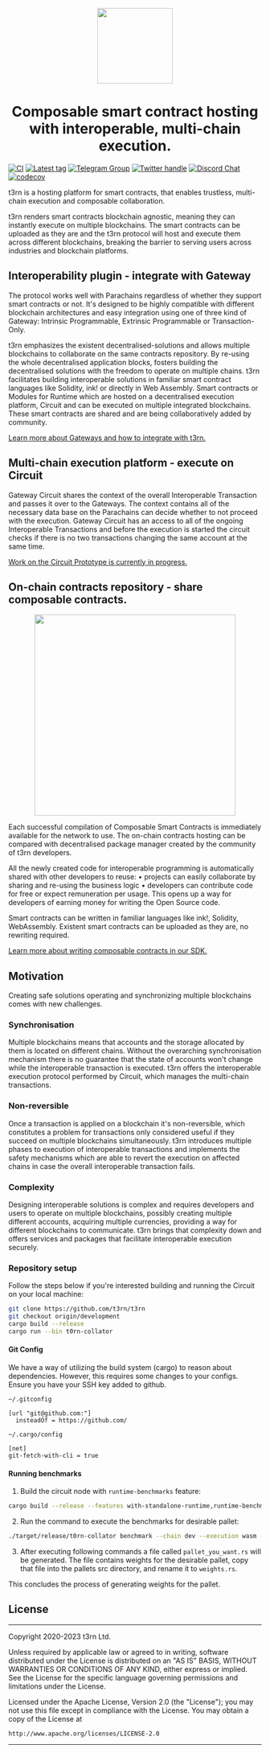 <p align="center">
    <img height="150" src="./specification/assets/t3rn_Logo_Black.png?raw=true"/>
</p>
<h1 align="center">
Composable smart contract hosting with interoperable, multi-chain execution.
</h1>

[![CI](https://github.com/t3rn/t3rn/workflows/Circuit%20Build%20%26%20Test%20CI/badge.svg)](https://github.com/t3rn/t3rn/actions) [![Latest tag](https://badgen.net/github/tag/t3rn/t3rn)](https://github.com/t3rn/t3rn/tags/) [![Telegram Group](https://img.shields.io/endpoint?color=neon&style=flat-square&url=https%3A%2F%2Ftg.sumanjay.workers.dev%2FT3RN_official)](https://telegram.dog/T3RN_official) [![Twitter handle](https://img.shields.io/badge/Twitter-1DA1F2?style=for-the-badge&logo=twitter&logoColor=white)](https://twitter.com/t3rn_io) [![Discord Chat](https://img.shields.io/badge/Discord-5865F2?style=for-the-badge&logo=discord&logoColor=white)](https://discord.gg/kfVX6k3cNp) [![codecov](https://codecov.io/gh/t3rn/t3rn/branch/development/graph/badge.svg?token=PKR69NFU6U)](https://codecov.io/gh/t3rn/t3rn)


t3rn is a hosting platform for smart contracts, that enables trustless, multi-chain execution and composable collaboration.

t3rn renders smart contracts blockchain agnostic, meaning they can instantly execute on multiple blockchains. The smart contracts can be uploaded as they are and the t3rn protocol will host and execute them across different blockchains, breaking the barrier to serving users across industries and blockchain platforms.


## Interoperability plugin - integrate with Gateway
The protocol works well with Parachains regardless of whether they support smart contracts or not. It's designed to be highly compatible with different blockchain architectures and easy integration using one of three kind of Gateway: Intrinsic Programmable, Extrinsic Programmable or Transaction-Only.

t3rn emphasizes the existent decentralised-solutions and allows multiple blockchains to collaborate on the same contracts repository. By re-using the whole decentralised application blocks, fosters building the decentralised solutions with the freedom to operate on multiple chains.
t3rn facilitates building interoperable solutions in familiar smart contract languages like Solidity, ink! or directly in Web Assembly. Smart contracts or Modules for Runtime which are hosted on a decentralised execution platform, Circuit and can be executed on multiple integrated blockchains. These smart contracts are shared and are being collaboratively added by community. 

[Learn more about Gateways and how to integrate with t3rn.](./gateway)

## Multi-chain execution platform - execute on Circuit
Gateway Circuit shares the context of the overall Interoperable Transaction and passes it over to the Gateways. The context contains all of the necessary data base on the Parachains can decide whether to not proceed with the execution. 
Gateway Circuit has an access to all of the ongoing Interoperable Transactions and before the execution is started the circuit checks if there is no two transactions changing the same account at the same time. 

[Work on the Circuit Prototype is currently in progress.](./pallets/circuit)

## On-chain contracts repository - share composable contracts.
<p align="center">
  <img width="400" src="./specification/assets/circuit_gateways_contracts.png?raw=true"/>
</p>

Each successful compilation of Composable Smart Contracts is immediately available for the network to use. The on-chain contracts hosting can be compared with decentralised package manager created by the community of t3rn developers.

All the newly created code for interoperable programming is automatically shared with other developers to reuse:
•  projects can easily collaborate by sharing and re-using the business logic 
•  developers can contribute code for free or expect remuneration per usage. This opens up a way for developers of earning money for writing the Open Source code.

Smart contracts can be written in familiar languages like ink!, Solidity, WebAssembly. Existent smart contracts can be uploaded as they are, no rewriting required. 

[Learn more about writing composable contracts in our SDK.](./client/packages/sdk)

## Motivation

Creating safe solutions operating and synchronizing multiple blockchains comes with new challenges.
 
### Synchronisation
Multiple blockchains means that accounts and the storage allocated by them is located on different chains. Without the overarching synchronisation mechanism there is no guarantee that the state of accounts won't change while the interoperable transaction is executed. t3rn offers the interoperable execution protocol performed by Circuit, which manages the multi-chain transactions.

### Non-reversible
Once a transaction is applied on a blockchain it's non-reversible, which constitutes a problem for transactions only considered useful if they succeed on multiple blockchains simultaneously. t3rn introduces multiple phases to execution of interoperable transactions and implements the safety mechanisms which are able to revert the execution on affected chains in case the overall interoperable transaction fails. 

### Complexity
Designing interoperable solutions is complex and requires developers and users to operate on multiple blockchains, possibly creating multiple different accounts, acquiring multiple currencies, providing a way for different blockchains to communicate. t3rn brings that complexity down and offers services and packages that facilitate interoperable execution securely.


### Repository setup
Follow the steps below if you're interested building and running the Circuit on your local machine:

```bash
git clone https://github.com/t3rn/t3rn
git checkout origin/development
cargo build --release
cargo run --bin t0rn-collator
```

#### Git Config

We have a way of utilizing the build system (cargo) to reason about dependencies. However, this requires some changes to your configs. Ensure you have your SSH key added to github.

`~/.gitconfig`
```
[url "git@github.com:"]
  insteadOf = https://github.com/
```

`~/.cargo/config`
```
[net]
git-fetch-with-cli = true
```

#### Running benchmarks

1. Build the circuit node with ```runtime-benchmarks``` feature:
```bash
cargo build --release --features with-standalone-runtime,runtime-benchmarks
```
2. Run the command to execute the benchmarks for desirable pallet:
```bash
./target/release/t0rn-collator benchmark --chain dev --execution wasm --wasm-execution compiled --pallet pallet_you_want --extrinsic '*' --steps 50 --repeat 20 --raw --template=./benchmarking/frame-weight-template.hbs --output .
```
3. After executing following commands a file called ```pallet_you_want.rs``` will be generated. The file contains weights for the desirable pallet, copy that file into the pallets src directory, and rename it to ```weights.rs```. 

This concludes the process of generating weights for the pallet.

## License

---
Copyright 2020-2023 t3rn Ltd.

Unless required by applicable law or agreed to in writing, software
distributed under the License is distributed on an "AS IS" BASIS,
WITHOUT WARRANTIES OR CONDITIONS OF ANY KIND, either express or implied.
See the License for the specific language governing permissions and
limitations under the License.

Licensed under the Apache License, Version 2.0 (the "License");
you may not use this file except in compliance with the License.
You may obtain a copy of the License at

    http://www.apache.org/licenses/LICENSE-2.0

---


